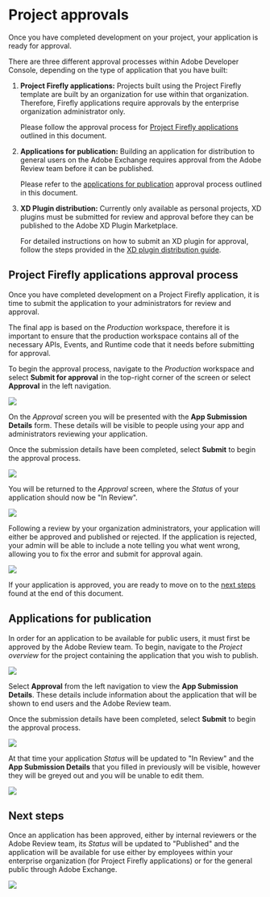 # Project approvals

Once you have completed development on your project, your application is ready for approval. 

There are three different approval processes within Adobe Developer Console, depending on the type of application that you have built:

1. **Project Firefly applications:** Projects built using the Project Firefly template are built by an organization for use within that organization. Therefore, Firefly applications require approvals by the enterprise organization administrator only. 
    
    Please follow the approval process for [Project Firefly applications](#project-firefly-applications) outlined in this document.

2. **Applications for publication:** Building an application for distribution to general users on the Adobe Exchange requires approval from the Adobe Review team before it can be published.

    Please refer to the [applications for publication](#applications-for-publication) approval process outlined in this document.

3. **XD Plugin distribution:** Currently only available as personal projects, XD plugins must be submitted for review and approval before they can be published to the Adobe XD Plugin Marketplace. 

    For detailed instructions on how to submit an XD plugin for approval, follow the steps provided in the [XD plugin distribution guide](plugin-distribution.md).

## Project Firefly applications approval process

Once you have completed development on a Project Firefly application, it is time to submit the application to your administrators for review and approval.

The final app is based on the *Production* workspace, therefore it is important to ensure that the production workspace contains all of the necessary APIs, Events, and Runtime code that it needs before submitting for approval.

To begin the approval process, navigate to the *Production* workspace and select **Submit for approval** in the top-right corner of the screen or select **Approval** in the left navigation.

![](images/approval-production-overview.png)

On the *Approval* screen you will be presented with the **App Submission Details** form. These details will be visible to people using your app and administrators reviewing your application.

Once the submission details have been completed, select **Submit** to begin the approval process.

![](images/approval-app-submission-details.png)

You will be returned to the *Approval* screen, where the *Status* of your application should now be "In Review".

![](images/approval-in-review.png)

Following a review by your organization administrators, your application will either be approved and published or rejected. If the application is rejected, your admin will be able to include a note telling you what went wrong, allowing you to fix the error and submit for approval again.

![](images/approval-app-rejected.png)

If your application is approved, you are ready to move on to the [next steps](#next-steps) found at the end of this document.

## Applications for publication

In order for an application to be available for public users, it must first be approved by the Adobe Review team. To begin, navigate to the *Project overview* for the project containing the application that you wish to publish.

![](images/approval-empty-project.png)

Select **Approval** from the left navigation to view the **App Submission Details**. These details include information about the application that will be shown to end users and the Adobe Review team.

Once the submission details have been completed, select **Submit** to begin the approval process.

![](images/approval-personal-app-submission-details.png)

At that time your application *Status* will be updated to "In Review" and the **App Submission Details** that you filled in previously will be visible, however they will be greyed out and you will be unable to edit them. 

![](images/approval-personal-app-in-review.png)

## Next steps

Once an application has been approved, either by internal reviewers or the Adobe Review team, its *Status* will be updated to "Published" and the application will be available for use either by employees within your enterprise organization (for Project Firefly applications) or for the general public through Adobe Exchange.

![](images/approval-published.png)